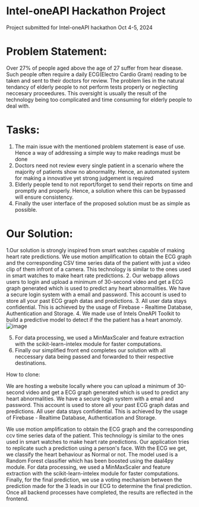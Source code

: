 # Intel-oneAPI Hackathon Project
Project submitted for Intel-oneAPI hackathon
Oct 4-5, 2024

# Problem Statement:
Over 27% of people aged above the age of 27 suffer from hear disease. Such people often require a daily ECG(Electro Cardio Gram) reading to be taken and sent to their doctors for review. The problem lies in the 
natural tendancy of elderly people to not perform tests properly or neglecting neccesary proceedures. This oversight is usually the result of the technology being too complicated and time consuming for elderly people to deal with.

# Tasks:
1. The main issue with the mentioned problem statement is ease of use. Hence a way of addressing a simple way to make readings must be done
2. Doctors need not review every single patient in a scenario where the majority of patients show no abnormality. Hence, an automated system for making a innovative yet strong judgement is required
3. Elderly people tend to not report/forget to send their reports on time and promptly and properly. Hence, a solution where this can be bypassed will ensure consistency.
4. Finally the user interface of the proposed solution must be as simple as possible.

# Our Solution:
1.Our solution is strongly inspired from smart watches capable of making heart rate predictions. We use motion amplification to obtain the ECG graph and the corresponding CSV time series data of the patient with just a video clip of them infront of a camera. This technology is similar to the ones used in smart watches to make heart rate predictions. 
2. Our webapp allows users to login  and upload a minimum of 30-second video and get a ECG graph generated which is used to predict any heart abnormalities. We have a secure login system with a email and password. This account is used to store all your past ECG graph datas and predictions.
3. All user data stays confidential. This is achieved by the usage of Firebase - Realtime Database, Authentication and Storage.
4. We made use of Intels OneAPI Toolkit to build a predictive model to detect if the the patient has a heart anomoly.
  ![image](https://github.com/user-attachments/assets/a477a3b9-a18e-4e3a-9032-154ea8b685d2)

5. For data processing, we used a MinMaxScaler and feature extraction with the scikit-learn-intelex module for faster computations.
6. Finally our simplified front end completes our solution with all neccessary data being passed and forwarded to their respective destinations.

How to clone:


We are hosting a website locally where you can upload a minimum of 30-second video and get a ECG graph generated which is used to predict any heart abnormalities. We have a secure login system with a email and password. This account is used to store all your past ECG graph datas and predictions.
All user data stays confidential. This is achieved by the usage of Firebase - Realtime Database, Authentication and Storage.

We use motion amplification to obtain the ECG graph and the corresponding ccv time series data of the patient. This technology is similar to the ones used in smart watches to make heart rate predictions. Our application tries to replicate such a prediction using a person's face. With the ECG we get, we classify the heart behaviour as Normal or not. The model used is a Random Forest classifier which has been boosted using the daal4py module.
For data processing, we used a MinMaxScaler and feature extraction with the scikit-learn-intelex module for faster computations.
Finally, for the final prediction, we use a voting mechanism between the prediction made for the 3 leads in our ECG to determine the final prediction.
Once all backend processes have completed, the results are reflected in the frontend.
